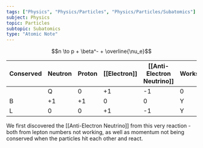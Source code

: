 ```yaml
---
tags: ["Physics", "Physics/Particles", "Physics/Particles/Subatomics"]
subject: Physics
topic: Particles
subtopic: Subatomics
type: "Atomic Note"
---
```


$$n \to p + \beta^- + \overline{\nu_e}$$

| Conserved | Neutron | Proton | [[Electron]] | [[Anti-Electron Neutrino]] | Works |
| --------- | ------- | ------ | ------------ | -------------------------- | ----- |
	| Q         | 0       | +1     | -1           | 0                          | Y     |
| B         | +1      | +1     | 0            | 0                          | Y     |
| L         | 0       | 0      | +1           | -1                         | Y     |

We first discovered the [[Anti-Electron Neutrino]] from this very reaction - both from lepton numbers not working, as well as momentum not being conserved when the particles hit each other and react.